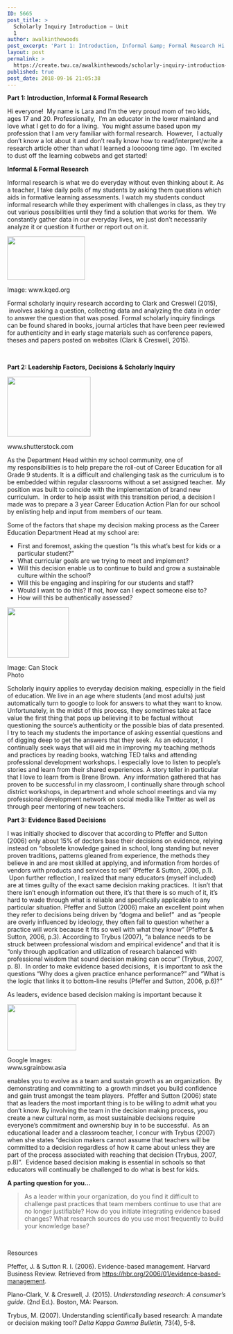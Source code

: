 ```yaml
---
ID: 5665
post_title: >
  Scholarly Inquiry Introduction – Unit
  1
author: awalkinthewoods
post_excerpt: 'Part 1: Introduction, Informal &amp; Formal Research Hi everyone! &nbsp;My name is Lara and I&rsquo;m the very proud mom of two kids, ages 17 and 20. Professionally, &nbsp;I&rsquo;m an educator in the lower mainland and love what I get to do for a living. &nbsp;You might assume based upon my profession that I am very [&hellip;]'
layout: post
permalink: >
  https://create.twu.ca/awalkinthewoods/scholarly-inquiry-introduction-unit-1/
published: true
post_date: 2018-09-16 21:05:38
---
```

<strong>Part 1: Introduction, Informal &amp; Formal Research</strong>

Hi everyone!  My name is Lara and I’m the very proud mom of two kids, ages 17 and 20. Professionally,  I’m an educator in the lower mainland and love what I get to do for a living.  You might assume based upon my profession that I am very familiar with formal research.  However,  I actually don’t know a lot about it and don’t really know how to read/interpret/write a research article other than what I learned a looooong time ago.  I’m excited to dust off the learning cobwebs and get started!

<strong>Informal &amp; Formal Research</strong>

Informal research is what we do everyday without even thinking about it. As a teacher, I take daily polls of my students by asking them questions which aids in formative learning assessments. I watch my students conduct informal research while they experiment with challenges in class, as they try out various possibilities until they find a solution that works for them.  We constantly gather data in our everyday lives, we just don’t necessarily analyze it or question it further or report out on it.
<div id="attachment_458" class="wp-caption alignright" style="width: 189px">

<img class="wp-image-458" src="http://create.twu.ca/awalkinthewoods/files/2018/09/inquire-300x168.png" alt="" width="179" height="100" />
<p class="wp-caption-text">Image: www.kqed.org</p>

</div>
Formal scholarly inquiry research according to Clark and Creswell (2015),  involves asking a question, collecting data and analyzing the data in order to answer the question that was posed. Formal scholarly inquiry findings can be found shared in books, journal articles that have been peer reviewed for authenticity and in early stage materials such as conference papers, theses and papers posted on websites (Clark &amp; Creswell, 2015).

&nbsp;

<strong>Part 2: Leadership Factors, Decisions &amp; Scholarly Inquiry</strong>
<div id="attachment_460" class="wp-caption alignleft" style="width: 202px">

<img class=" wp-image-460" src="http://create.twu.ca/awalkinthewoods/files/2018/09/decision-making.jpg" alt="" width="192" height="138" />
<p class="wp-caption-text">www.shutterstock.com</p>

</div>
As the Department Head within my school community, one of my responsibilities is to help prepare the roll-out of Career Education for all Grade 9 students. It is a difficult and challenging task as the curriculum is to be embedded within regular classrooms without a set assigned teacher.  My position was built to coincide with the implementation of brand new curriculum.  In order to help assist with this transition period, a decision I made was to prepare a 3 year Career Education Action Plan for our school by enlisting help and input from members of our team.

Some of the factors that shape my decision making process as the Career Education Department Head at my school are:
<ul>
 	<li>First and foremost, asking the question “Is this what’s best for kids or a particular student?”</li>
 	<li>What curricular goals are we trying to meet and implement?</li>
 	<li>Will this decision enable us to continue to build and grow a sustainable culture within the school?</li>
 	<li>Will this be engaging and inspiring for our students and staff?</li>
 	<li>Would I want to do this? If not, how can I expect someone else to?</li>
 	<li>How will this be authentically assessed?</li>
</ul>
<div id="attachment_459" class="wp-caption alignleft" style="width: 152px">

<img class="wp-image-459" src="http://create.twu.ca/awalkinthewoods/files/2018/09/inquire.jpg" alt="" width="142" height="116" />
<p class="wp-caption-text">Image: Can Stock Photo</p>

</div>
Scholarly inquiry applies to everyday decision making, especially in the field of education. We live in an age where students (and most adults) just automatically turn to google to look for answers to what they want to know. Unfortunately, in the midst of this process, they sometimes take at face value the first thing that pops up believing it to be factual without questioning the source’s authenticity or the possible bias of data presented. I try to teach my students the importance of asking essential questions and of digging deep to get the answers that they seek.  As an educator, I continually seek ways that will aid me in improving my teaching methods and practices by reading books, watching TED talks and attending professional development workshops. I especially love to listen to people’s stories and learn from their shared experiences. A story teller in particular that I love to learn from is Brene Brown.  Any information gathered that has proven to be successful in my classroom, I continually share through school district workshops, in department and whole school meetings and via my professional development network on social media like Twitter as well as through peer mentoring of new teachers.

<strong>Part 3: Evidence Based Decisions </strong>

I was initially shocked to discover that according to Pfeffer and Sutton (2006) only about 15% of doctors base their decisions on evidence, relying instead on “obsolete knowledge gained in school, long standing but never proven traditions, patterns gleaned from experience, the methods they believe in and are most skilled at applying, and information from hordes of vendors with products and services to sell” (Pfeffer &amp; Sutton, 2006, p.1).  Upon further reflection, I realized that many educators (myself included) are at times guilty of the exact same decision making practices.  It isn’t that there isn’t enough information out there, it’s that there is so much of it, it’s hard to wade through what is reliable and specifically applicable to any particular situation. Pfeffer and Sutton (2006) make an excellent point when they refer to decisions being driven by “dogma and belief”  and as “people are overly influenced by ideology, they often fail to question whether a practice will work because it fits so well with what they know” (Pfeffer &amp; Sutton, 2006, p.3). According to Trybus (2007), “a balance needs to be struck between professional wisdom and empirical evidence” and that it is “only through application and utilization of research balanced with professional wisdom that sound decision making can occur” (Trybus, 2007, p. 8).  In order to make evidence based decisions,  it is important to ask the questions “Why does a given practice enhance performance?” and “What is the logic that links it to bottom-line results (Pfeffer and Sutton, 2006, p.6)?”

As leaders, evidence based decision making is important because it
<div id="attachment_461" class="wp-caption alignright" style="width: 169px">

<img class="wp-image-461 " src="http://create.twu.ca/awalkinthewoods/files/2018/09/research.jpg" alt="" width="159" height="106" />
<p class="wp-caption-text">Google Images: www.sgrainbow.asia</p>

</div>
enables you to evolve as a team and sustain growth as an organization.  By demonstrating and committing to  a growth mindset you build confidence and gain trust amongst the team players.  Pfeffer and Sutton (2006) state that as leaders the most important thing is to be willing to admit what you don’t know. By involving the team in the decision making process, you create a new cultural norm, as most sustainable decisions require everyone’s commitment and ownership buy in to be successful.  As an educational leader and a classroom teacher, I concur with Trybus (2007) when she states “decision makers cannot assume that teachers will be committed to a decision regardless of how it came about unless they are part of the process associated with reaching that decision (Trybus, 2007, p.8)”.  Evidence based decision making is essential in schools so that educators will continually be challenged to do what is best for kids.

<strong>A parting question for you…</strong>
<blockquote>As a leader within your organization, do you find it difficult to challenge past practices that team members continue to use that are no longer justifiable? How do you initiate integrating evidence based changes? What research sources do you use most frequently to build your knowledge base?</blockquote>
&nbsp;

Resources

Pfeffer, J. &amp; Sutton R. I. (2006). Evidence-based management. Harvard Business Review. Retrieved from https://hbr.org/2006/01/evidence-based-management.

Plano-Clark, V. &amp; Creswell, J. (2015). <em>Understanding research: A consumer’s guide</em>. (2nd Ed.). Boston, MA: Pearson.

Trybus, M. (2007). Understanding scientifically based research: A mandate or decision making tool? <em>Delta Kappa Gamma Bulletin,</em> 73(4), 5-8.

&nbsp;

&nbsp;
